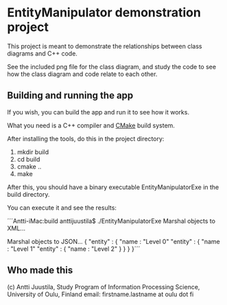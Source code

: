 # EntityManipulator demonstration project

This project is meant to demonstrate the relationships between class diagrams and C++ code.

See the included png file for the class diagram, and study the code to see how the class diagram and code relate to each other.

## Building and running the app

If you wish, you can build the app and run it to see how it works.

What you need is a C++ compiler and [CMake](https://cmake.org) build system.

After installing the tools, do this in the project directory:

1. mkdir build
2. cd build
3. cmake ..
4. make

After this, you should have a binary executable EntityManipulatorExe in the build directory.

You can execute it and see the results:

´´´Antti-iMac:build anttijuustila$ ./EntityManipulatorExe 
Marshal objects to XML...
<?xml version="1.0"?>
<entity name="Level 0">
 <entity name="Level 1">
  <entity name="Level 2">
  </entity>
 </entity>
</entity>

Marshal objects to JSON...
{
  "entity" : {
    "name : "Level 0"
    "entity" : {
      "name : "Level 1"
      "entity" : {
        "name : "Level 2"
      }
    }
  }
}´´´

## Who made this

(c) Antti Juustila, Study Program of Information Processing Science, University of Oulu, Finland
email: firstname.lastname at oulu dot fi
